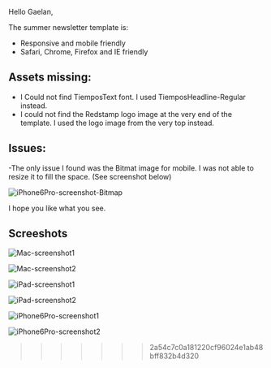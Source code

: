
Hello Gaelan,

The summer newsletter template is:
- Responsive and mobile friendly
- Safari, Chrome, Firefox and IE friendly

## Assets missing:
- I Could not find TiemposText font. I used TiemposHeadline-Regular instead.
- I could not find the Redstamp logo image at the very end of the template. I used the logo image from the very top instead.

## Issues:
-The only issue I found was the Bitmat image for mobile. I was not able to resize it to fill the space. (See screenshot below)

![iPhone6Pro-screenshot-Bitmap](https://github.com/79manuel/techtest/blob/master/screenshots/iPhone6Pro-screenshot-Bitmap.png)

I hope you like what you see.

## Screeshots

![Mac-screenshot1](https://github.com/79manuel/techtest/blob/master/screenshots/Mac-screenshot1.png)

![Mac-screenshot2](https://github.com/79manuel/techtest/blob/master/screenshots/Mac-screenshot2.png)

![iPad-screenshot1](https://github.com/79manuel/techtest/blob/master/screenshots/iPad-screenshot1.png)

![iPad-screenshot2](https://github.com/79manuel/techtest/blob/master/screenshots/iPad-screenshot2.png)

![iPhone6Pro-screenshot1](https://github.com/79manuel/techtest/blob/master/screenshots/iPhone6Pro-screenshot1.png)

![iPhone6Pro-screenshot2](https://github.com/79manuel/techtest/blob/master/screenshots/iPhone6Pro-screenshot2.png)







>>>>>>> 2a54c7c0a181220cf96024e1ab48bff832b4d320
